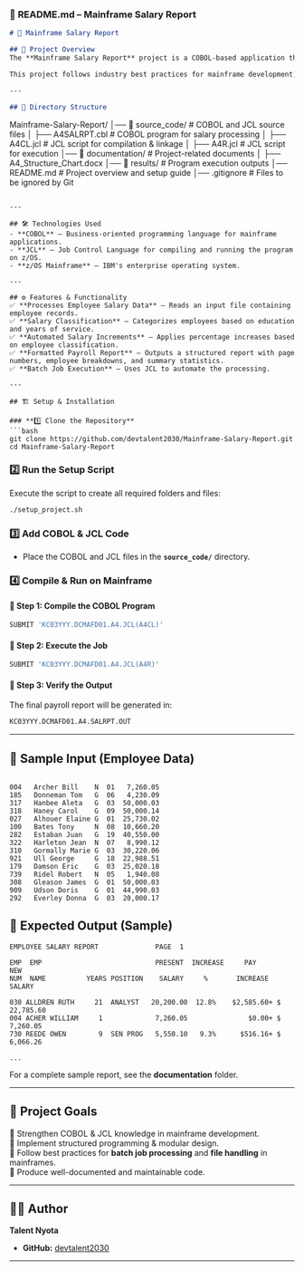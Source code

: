 ### 📜 **README.md – Mainframe Salary Report**
```markdown
# 🏢 Mainframe Salary Report

## 📌 Project Overview
The **Mainframe Salary Report** project is a COBOL-based application that processes employee salary data, applies classification-based salary increases, and generates a formatted payroll report. The program is executed on a **z/OS mainframe** using **COBOL** and **JCL**.

This project follows industry best practices for mainframe development, ensuring modularity, readability, and maintainability.

---

## 📂 Directory Structure
```
Mainframe-Salary-Report/
│── 📂 source_code/            # COBOL and JCL source files
│   ├── A4SALRPT.cbl          # COBOL program for salary processing
│   ├── A4CL.jcl              # JCL script for compilation & linkage
│   ├── A4R.jcl               # JCL script for execution
│── 📂 documentation/          # Project-related documents
│   ├── A4_Structure_Chart.docx
│── 📂 results/                # Program execution outputs
│── README.md                  # Project overview and setup guide
│── .gitignore                 # Files to be ignored by Git
```

---

## 🛠️ Technologies Used
- **COBOL** – Business-oriented programming language for mainframe applications.
- **JCL** – Job Control Language for compiling and running the program on z/OS.
- **z/OS Mainframe** – IBM's enterprise operating system.

---

## ⚙️ Features & Functionality
✅ **Processes Employee Salary Data** – Reads an input file containing employee records.  
✅ **Salary Classification** – Categorizes employees based on education and years of service.  
✅ **Automated Salary Increments** – Applies percentage increases based on employee classification.  
✅ **Formatted Payroll Report** – Outputs a structured report with page numbers, employee breakdowns, and summary statistics.  
✅ **Batch Job Execution** – Uses JCL to automate the processing.  

---

## 🏗️ Setup & Installation

### **1️⃣ Clone the Repository**
```bash
git clone https://github.com/devtalent2030/Mainframe-Salary-Report.git
cd Mainframe-Salary-Report
```

### **2️⃣ Run the Setup Script**
Execute the script to create all required folders and files:
```bash
./setup_project.sh
```

### **3️⃣ Add COBOL & JCL Code**
- Place the COBOL and JCL files in the **`source_code/`** directory.

### **4️⃣ Compile & Run on Mainframe**
#### **📌 Step 1: Compile the COBOL Program**
```bash
SUBMIT 'KC03YYY.DCMAFD01.A4.JCL(A4CL)'
```
#### **📌 Step 2: Execute the Job**
```bash
SUBMIT 'KC03YYY.DCMAFD01.A4.JCL(A4R)'
```
#### **📌 Step 3: Verify the Output**
The final payroll report will be generated in:
```bash
KC03YYY.DCMAFD01.A4.SALRPT.OUT
```

---
## 📝 Sample Input (Employee Data)
```

004   Archer Bill    N  01   7,260.05
185   Donneman Tom   G  06   4,230.09
317   Hanbee Aleta   G  03  50,000.03
318   Haney Carol    G  09  50,000.14
027   Alhouer Elaine G  01  25,730.02
100   Bates Tony     N  08  10,660.20
282   Estaban Juan   G  19  40,550.00
322   Harleton Jean  N  07   8,990.12
310   Gormally Marie G  03  30,220.06
921   Ull George     G  18  22,988.51
179   Damson Eric    G  03  25,020.18
739   Ridel Robert   N  05   1,940.08
308   Gleason James  G  01  50,000.03
909   Udson Doris    G  01  44,990.03
292   Everley Donna  G  03  20,000.17

```
## 📝 Expected Output (Sample)
```
EMPLOYEE SALARY REPORT              PAGE  1

EMP  EMP                            PRESENT  INCREASE     PAY           NEW
NUM  NAME          YEARS POSITION    SALARY     %       INCREASE       SALARY

030 ALLDREN RUTH     21  ANALYST   20,200.00  12.8%    $2,585.60+ $   22,785.60
004 ACHER WILLIAM     1             7,260.05               $0.00+ $    7,260.05
730 REEDE OWEN        9  SEN PROG   5,550.10   9.3%      $516.16+ $    6,066.26

...
```
For a complete sample report, see the **documentation** folder.

---

## 🎯 Project Goals
📌 Strengthen COBOL & JCL knowledge in mainframe development.  
📌 Implement structured programming & modular design.  
📌 Follow best practices for **batch job processing** and **file handling** in mainframes.  
📌 Produce well-documented and maintainable code.

---

## 👨‍💻 Author
**Talent Nyota**  
- **GitHub:** [devtalent2030](https://github.com/devtalent2030)  

---
